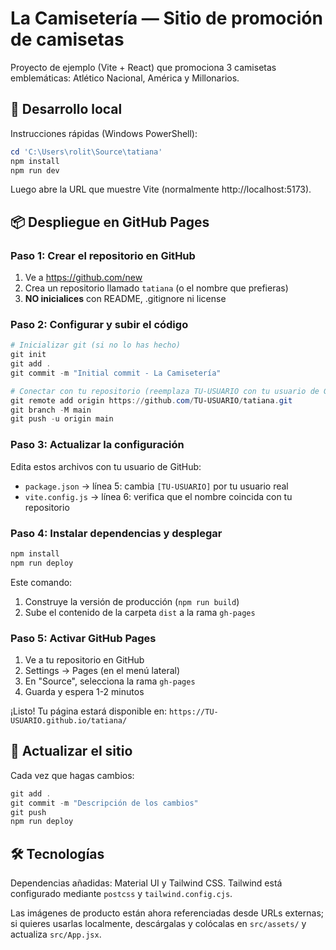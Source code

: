 # La Camisetería — Sitio de promoción de camisetas

Proyecto de ejemplo (Vite + React) que promociona 3 camisetas emblemáticas: Atlético Nacional, América y Millonarios.

## 🚀 Desarrollo local

Instrucciones rápidas (Windows PowerShell):

```powershell
cd 'C:\Users\rolit\Source\tatiana'
npm install
npm run dev
```

Luego abre la URL que muestre Vite (normalmente http://localhost:5173).

## 📦 Despliegue en GitHub Pages

### Paso 1: Crear el repositorio en GitHub
1. Ve a https://github.com/new
2. Crea un repositorio llamado `tatiana` (o el nombre que prefieras)
3. **NO inicialices** con README, .gitignore ni license

### Paso 2: Configurar y subir el código
```powershell
# Inicializar git (si no lo has hecho)
git init
git add .
git commit -m "Initial commit - La Camisetería"

# Conectar con tu repositorio (reemplaza TU-USUARIO con tu usuario de GitHub)
git remote add origin https://github.com/TU-USUARIO/tatiana.git
git branch -M main
git push -u origin main
```

### Paso 3: Actualizar la configuración
Edita estos archivos con tu usuario de GitHub:
- `package.json` → línea 5: cambia `[TU-USUARIO]` por tu usuario real
- `vite.config.js` → línea 6: verifica que el nombre coincida con tu repositorio

### Paso 4: Instalar dependencias y desplegar
```powershell
npm install
npm run deploy
```

Este comando:
1. Construye la versión de producción (`npm run build`)
2. Sube el contenido de la carpeta `dist` a la rama `gh-pages`

### Paso 5: Activar GitHub Pages
1. Ve a tu repositorio en GitHub
2. Settings → Pages (en el menú lateral)
3. En "Source", selecciona la rama `gh-pages`
4. Guarda y espera 1-2 minutos

¡Listo! Tu página estará disponible en: `https://TU-USUARIO.github.io/tatiana/`

## 🔄 Actualizar el sitio

Cada vez que hagas cambios:

```powershell
git add .
git commit -m "Descripción de los cambios"
git push
npm run deploy
```

## 🛠️ Tecnologías

Dependencias añadidas: Material UI y Tailwind CSS. Tailwind está configurado mediante `postcss` y `tailwind.config.cjs`.

Las imágenes de producto están ahora referenciadas desde URLs externas; si quieres usarlas localmente, descárgalas y colócalas en `src/assets/` y actualiza `src/App.jsx`.

